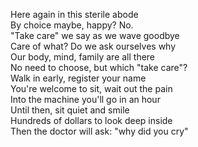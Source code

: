 Here again in this sterile abode  
By choice maybe, happy? No.  
"Take care" we say as we wave goodbye  
Care of what? Do we ask ourselves why  
Our body, mind, family are all there  
No need to choose, but which "take care"?  
Walk in early, register your name  
You're welcome to sit, wait out the pain  
Into the machine you'll go in an hour  
Until then, sit quiet and smile  
Hundreds of dollars to look deep inside  
Then the doctor will ask: "why did you cry"
